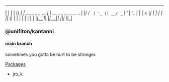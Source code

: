  
 
 _               _                    _ 
 | |             | |                  (_)
 | | ____ _ _ __ | |_ __ _ _ __  _ __  _ 
 | |/ / _` | '_ \| __/ _` | '_ \| '_ \| |
 |   < (_| | | | | || (_| | | | | | | | |
 |_|\_\__,_|_| |_|\__\__,_|_| |_|_| |_|_|
                 
                                                                                                  
### @unifiton/kantanni
#### main branch
                                                                               

sometimes you gotta be hurt to be stronger.

[Packages](https://github.com/unifiton/kantanni/packages)

- jro_k
